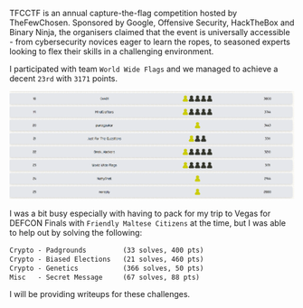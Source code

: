 TFCCTF is an annual capture-the-flag competition hosted by TheFewChosen. Sponsored by Google, Offensive Security, HackTheBox and Binary Ninja, the organisers claimed that the event is universally accessible - from cybersecurity novices eager to learn the ropes, to seasoned experts looking to flex their skills in a challenging environment. 

I participated with team `World Wide Flags` and we managed to achieve a decent `23rd` with `3171` points.

![alt text](image.png)

I was a bit busy especially with having to pack for my trip to Vegas for DEFCON Finals with `Friendly Maltese Citizens` at the time, but I was able to help out by solving the following:
```
Crypto - Padgrounds         (33 solves, 400 pts)
Crypto - Biased Elections   (21 solves, 460 pts)
Crypto - Genetics           (366 solves, 50 pts)
Misc   - Secret Message     (67 solves, 88 pts)
```

I will be providing writeups for these challenges.